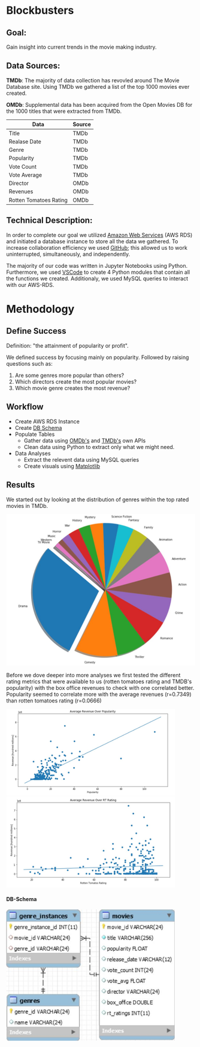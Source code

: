 # Blockbusters

## Goal:
Gain insight into current trends in the movie making industry.  

## Data Sources:
__TMDb__:  The majority of data collection has revovled around The Movie Database site. Using TMDb we gathered a list of the top 1000 movies ever created.

__OMDb__: Supplemental data has been acquired from the Open Movies DB for the 1000 titles that were extracted from TMDb.

| Data                   | Source |
| ---------------------- | ------ |
| Title                  | TMDb   |
| Realase Date           | TMDb   |
| Genre                  | TMDb   |
| Popularity             | TMDb   |
| Vote Count             | TMDb   |
| Vote Average           | TMDb   |
| Director               | OMDb   |
| Revenues               | OMDb   |
| Rotten Tomatoes Rating | OMDb   |

## Technical Description:

In order to complete our goal we utilized [Amazon Web Services](https://aws.amazon.com/ "Amazon Web Services") (AWS RDS) and initiated a database  instance to store all the data we gathered. To increase collaboration efficiency we used [GitHub](https://github.com/ "GitHub"); this allowed us to work uninterrupted, simultaneously, and independently.

The majority of our code was written in Jupyter Notebooks using Python. Furthermore, we used [VSCode](https://code.visualstudio.com/ "VSCode") to create 4 Python modules that contain all the functions we created. Additionaly, we used MySQL queries to interact with our AWS-RDS.

# Methodology

## Define Success

Definition: "the attainment of popularity or profit".

We defined success by focusing mainly on popularity. Followed by raising questions such as:

1. Are some genres more popular than others?
2. Which directors create the most popular movies?
3. Which movie genre creates the most revenue?

## Workflow

* Create AWS RDS Instance
* Create [DB Schema](#DB-Schema)
* Populate Tables
  * Gather data using [OMDb's](http://www.omdbapi.com/ "OMDb") and [TMDb's](https://www.themoviedb.org/?language=en-US "TMDb") own APIs
  * Clean data using Python to extract only what we might need.
* Data Analyses
  * Extract the relevent data using MySQL queries
  * Create visuals using [Matplotlib](https://matplotlib.org/ "Matplotlib")
  
## Results

We started out by looking at the distribution of genres within the top rated movies in TMDb.

![Total Movies Per Genre Pie](Images/genre_pie.JPG "Total Movies Per Genre Pie")

Before we dove deeper into more analyses we first tested the different rating metrics that were available to us (rotten tomatoes rating and TMDB's popularity) with the box office revenues to check with one correlated better. Popularity seemed to correlate more with the average revenues (r=0.7349) than rotten tomatoes rating (r=0.0666)

<img src=Images/rev_over_popu.JPG alt="[Popularity and Revenues" width="450"/> <img src=Images/rev_over_rating.JPG alt="RT Rating and Revenues" width="450"/>








#### DB-Schema


<img src=Images/db_schema.JPG alt="DB Schema" width="450"/>

